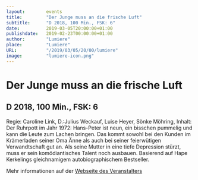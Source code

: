 ```yaml
---
layout:        events
title:         "Der Junge muss an die frische Luft"
subtitle:      "D 2018, 100 Min., FSK: 6"
date:          2019-03-05T20:00:00+01:00
publishdate:   2019-02-23T00:00:00+01:00
author:        "Lumiere"
place:         "Lumiere"
URL:           "/2019/03/05/20/00/lumiere"
image:         "lumiere-icon.png"
---
```


Der Junge muss an die frische Luft
===========

D 2018, 100 Min., FSK: 6
-----------

Regie:  Caroline Link, D.:Julius Weckauf, Luise Heyer, Sönke Möhring, Inhalt: Der Ruhrpott im Jahr 1972: Hans-Peter ist neun, ein bisschen pummelig und kann die Leute zum Lachen bringen. Das kommt sowohl bei den Kunden im Krämerladen seiner Oma Änne als auch bei seiner feierwütigen Verwandtschaft gut an. Als seine Mutter in eine tiefe Depression stürzt, muss er sein komödiantisches Talent noch ausbauen. Basierend auf Hape Kerkelings gleichnamigem autobiographischem Bestseller.

Mehr informationen auf der [Webseite des Veranstalters](http://www.lumiere.de/19/03/jungemuss.htm)
